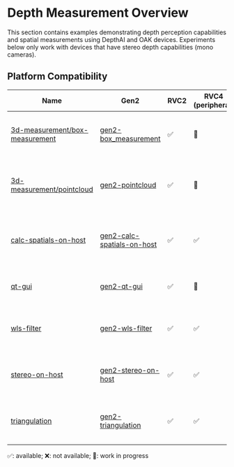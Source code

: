 # Depth Measurement Overview

This section contains examples demonstrating depth perception capabilities and spatial measurements using DepthAI and OAK devices. Experiments below only work with devices that have stereo depth capabilities (mono cameras).

## Platform Compatibility

| Name                                                              | Gen2                                                                                                                | RVC2 | RVC4 (peripheral) | RVC4 (standalone) | Notes                                                                |
| ----------------------------------------------------------------- | ------------------------------------------------------------------------------------------------------------------- | ---- | ----------------- | ----------------- | -------------------------------------------------------------------- |
| [3d-measurement/box-measurement](3d-measurement/box-measurement/) | [gen2-box_measurement](https://github.com/luxonis/depthai-experiments/tree/master/gen2-box_measurement)             | ✅   | 🚧                | 🚧                | Example measuring box dimensions using depth information             |
| [3d-measurement/pointcloud](3d-measurement/pointcloud/)           | [gen2-pointcloud](https://github.com/luxonis/depthai-experiments/tree/master/gen2-pointcloud)                       | ✅   | 🚧                | 🚧                | Demonstration of 3D point cloud generation from depth data           |
| [calc-spatials-on-host](calc-spatials-on-host/)                   | [gen2-calc-spatials-on-host](https://github.com/luxonis/depthai-experiments/tree/master/gen2-calc-spatials-on-host) | ✅   | ✅                | 🚧                | Example showing spatial calculations performed on host               |
| [qt-gui](qt-gui/)                                                 | [gen2-qt-gui](https://github.com/luxonis/depthai-experiments/tree/master/gen2-qt-gui)                               | ✅   | 🚧                | 🚧                | Qt-based GUI for depth visualization and analysis                    |
| [wls-filter](wls-filter/)                                         | [gen2-wls-filter](https://github.com/luxonis/depthai-experiments/tree/master/gen2-wls-filter)                       | ✅   | ✅                | 🚧                | Implementation of Weighted Least Squares filter for depth refinement |
| [stereo-on-host](stereo-on-host/)                                 | [gen2-stereo-on-host](https://github.com/luxonis/depthai-experiments/tree/master/gen2-stereo-on-host)               | ✅   | ✅                | 🚧                | Example performing stereo depth calculations on host                 |
| [triangulation](triangulation/)                                   | [gen2-triangulation](https://github.com/luxonis/depthai-experiments/tree/master/gen2-triangulation)                 | ✅   | ✅                | 🚧                | Demonstration of 3D position calculation using triangulation         |

✅: available; ❌: not available; 🚧: work in progress
